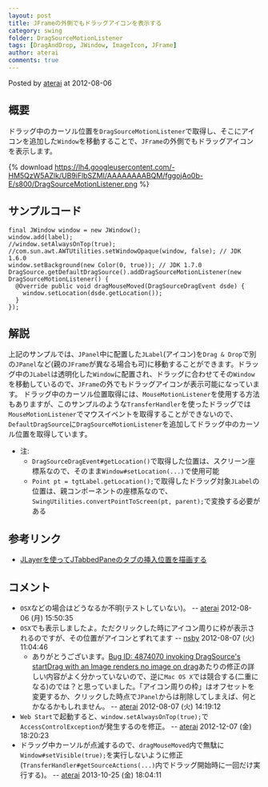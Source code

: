 ```yaml
---
layout: post
title: JFrameの外側でもドラッグアイコンを表示する
category: swing
folder: DragSourceMotionListener
tags: [DragAndDrop, JWindow, ImageIcon, JFrame]
author: aterai
comments: true
---
```


Posted by [aterai](http://terai.xrea.jp/aterai.html) at 2012-08-06

## 概要
ドラッグ中のカーソル位置を`DragSourceMotionListener`で取得し、そこにアイコンを追加した`Window`を移動することで、`JFrame`の外側でもドラッグアイコンを表示します。

{% download https://lh4.googleusercontent.com/-HM5QzW5AZlk/UB9iFlbSZMI/AAAAAAAABQM/fggojAo0b-E/s800/DragSourceMotionListener.png %}

## サンプルコード
<pre class="prettyprint"><code>final JWindow window = new JWindow();
window.add(label);
//window.setAlwaysOnTop(true);
//com.sun.awt.AWTUtilities.setWindowOpaque(window, false); // JDK 1.6.0
window.setBackground(new Color(0, true)); // JDK 1.7.0
DragSource.getDefaultDragSource().addDragSourceMotionListener(new DragSourceMotionListener() {
  @Override public void dragMouseMoved(DragSourceDragEvent dsde) {
    window.setLocation(dsde.getLocation());
  }
});
</code></pre>

## 解説
上記のサンプルでは、`JPanel`中に配置した`JLabel`(アイコン)を`Drag & Drop`で別の`JPanel`など(親の`JFrame`が異なる場合も可)に移動することができます。ドラッグ中の`JLabel`は透明化した`Window`に配置され、ドラッグに合わせてその`Window`を移動しているので、`JFrame`の外でもドラッグアイコンが表示可能になっています。
ドラッグ中のカーソル位置取得には、`MouseMotionListener`を使用する方法もありますが、このサンプルのような`TransferHandler`を使ったドラッグでは`MouseMotionListener`でマウスイベントを取得することができないので、`DefaultDragSource`に`DragSourceMotionListener`を追加してドラッグ中のカーソル位置を取得しています。

- 注:
    - `DragSourceDragEvent#getLocation()`で取得した位置は、スクリーン座標系なので、そのまま`Window#setLocation(...)`で使用可能
    - `Point pt = tgtLabel.getLocation();`で取得したドラッグ対象`JLabel`の位置は、親コンポーネントの座標系なので、`SwingUtilities.convertPointToScreen(pt, parent);`で変換する必要がある

<!-- dummy comment line for breaking list -->

## 参考リンク
- [JLayerを使ってJTabbedPaneのタブの挿入位置を描画する](http://terai.xrea.jp/Swing/DnDLayerTabbedPane.html)

<!-- dummy comment line for breaking list -->

## コメント
- `OSX`などの場合はどうなるか不明(テストしていない)。 -- [aterai](http://terai.xrea.jp/aterai.html) 2012-08-06 (月) 15:50:35
- `OSX`でも表示しましたよ。ただクリックした時にアイコン周りに枠が表示されるのですが、その位置がアイコンとずれてます -- [nsby](http://terai.xrea.jp/nsby.html) 2012-08-07 (火) 11:04:46
    - ありがとうございます。[Bug ID: 4874070 invoking DragSource's startDrag with an Image renders no image on drag](http://bugs.sun.com/bugdatabase/view_bug.do?bug_id=4874070)あたりの修正の詳しい内容がよく分かっていないので、逆に`Mac OS X`では競合する(二重になる)のでは？と思っていました。「アイコン周りの枠」はオフセットを変更するか、クリックした時点で`JPanel`からは削除してしまえば、何とかなるかもしれません。 -- [aterai](http://terai.xrea.jp/aterai.html) 2012-08-07 (火) 14:19:12
- `Web Start`で起動すると、`window.setAlwaysOnTop(true);`で`AccessControlException`が発生するのを修正。 -- [aterai](http://terai.xrea.jp/aterai.html) 2012-12-07 (金) 18:20:23
- ドラッグ中カーソルが点滅するので、`dragMouseMoved`内で無駄に`Window#setVisible(true);`を実行しないように修正(`TransferHandler#getSourceActions(...)`内でドラッグ開始時に一回だけ実行する)。 -- [aterai](http://terai.xrea.jp/aterai.html) 2013-10-25 (金) 18:04:11

<!-- dummy comment line for breaking list -->

